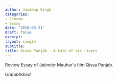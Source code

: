 ```yaml
---
author: Jasdeep Singh
categories:
- Cinema
- Essay
date: "2018-09-21"
draft: false
excerpt:
layout: single
subtitle:
title: Qissa Panjab - A tale of six rivers
---
```


Review Essay of Jatinder Mauhar's film Qissa Panjab.

*Unpublished*
